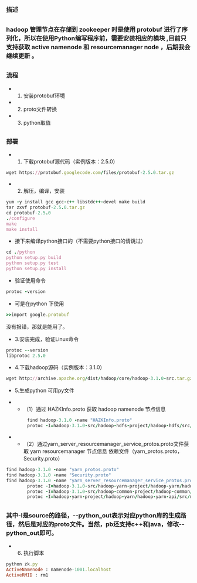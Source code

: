 

## <h3> 描述

## <h3> hadoop 管理节点在存储到 zookeeper 时是使用 protobuf 进行了序列化，所以在使用Python编写程序前，需要安装相应的模块 ,目前只支持获取 active namenode  和  resourcemanager node ，后期我会继续更新 。

## <h3>  流程
* 1. 安装protobuf环境
* 2. proto文件转换
* 3. python取值

## <h3>    部署
 
* 1. 下载protobuf源代码（实例版本：2.5.0）  

```ruby
wget https://protobuf.googlecode.com/files/protobuf-2.5.0.tar.gz 
```

* 2. 解压，编译，安装 

```ruby
yum -y install gcc gcc-c++ libstdc++-devel make build
tar zxvf protobuf-2.5.0.tar.gz 
cd protobuf-2.5.0 
./configure 
make 
make install
```
*  接下来编译python接口的（不需要python接口的请跳过）
```ruby
cd ./python 
python setup.py build 
python setup.py test 
python setup.py install
```
*  验证使用命令 
```ruby
protoc -version
```
*  可是在python 下使用 
```ruby
>>import google.protobuf
```
没有报错，那就是能用了。

*  3.安装完成，验证Linux命令 
```ruby
protoc --version
libprotoc 2.5.0
```
*  4.下载hadoop源码（实例版本：3.1.0）
```ruby
wget http://archive.apache.org/dist/hadoop/core/hadoop-3.1.0-src.tar.gz
```
*  5.生成python 可用py文件

* *    （1）通过 HAZKInfo.proto 获取 hadoop namenode 节点信息
```ruby
        find hadoop-3.1.0 -name "HAZKInfo.proto"
        protoc -I=hadoop-3.1.0-src/hadoop-hdfs-project/hadoop-hdfs/src/main/proto/HAZKInfo.proto --python_out=/root/modules
```  	
* *    （2）通过yarn_server_resourcemanager_service_protos.proto文件获取 yarn resourcemanager 节点信息 依赖文件（yarn_protos.proto，Security.proto）
```ruby
find hadoop-3.1.0 -name "yarn_protos.proto"
find hadoop-3.1.0 -name "Security.proto"
find hadoop-3.1.0 -name "yarn_server_resourcemanager_service_protos.proto"
        protoc -I=hadoop-3.1.0-src/hadoop-yarn-project/hadoop-yarn/hadoop-yarn-api/src/main/proto/yarn_protos.proto --python_out=/root/modules
        protoc -I=hadoop-3.1.0-src/hadoop-common-project/hadoop-common/src/main/proto/Security.proto --python_out=/root/modules
        protoc -I=hadoop-yarn-project/hadoop-yarn/hadoop-yarn-api/src/main/proto/server/yarn_server_resourcemanager_service_protos.proto --python_out=/root/modules
```
## <h3> 其中-I是source的路径，--python_out表示对应python库的生成路径，然后是对应的proto文件。当然，pb还支持c++和java，修改--python_out即可。


* 6. 执行脚本
```ruby
python zk.py 
ActiveNamenode : namenode-1001.localhost
ActiveRMID : rm1
```

